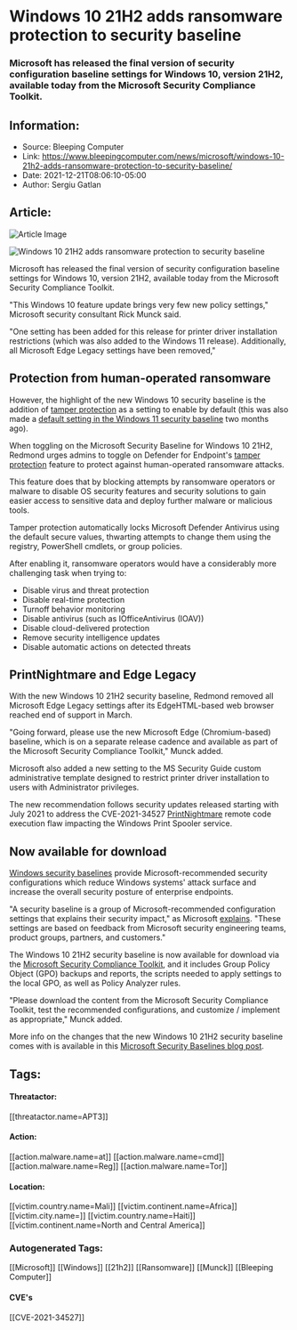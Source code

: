 # Windows 10 21H2 adds ransomware protection to security baseline
### Microsoft has released the final version of security configuration baseline settings for Windows 10, version 21H2, available today from the Microsoft Security Compliance Toolkit.

## Information:
+ Source: Bleeping Computer
+ Link: https://www.bleepingcomputer.com/news/microsoft/windows-10-21h2-adds-ransomware-protection-to-security-baseline/
+ Date: 2021-12-21T08:06:10-05:00
+ Author: Sergiu Gatlan


## Article:
![Article Image](https://www.bleepstatic.com/content/hl-images/2021/04/17/windows-10-sapphire.jpg)

![Windows 10 21H2 adds ransomware protection to security baseline](https://www.bleepstatic.com/content/hl-images/2021/04/17/windows-10-sapphire.jpg)


Microsoft has released the final version of security configuration baseline settings for Windows 10, version 21H2, available today from the Microsoft Security Compliance Toolkit.


"This Windows 10 feature update brings very few new policy settings," Microsoft security consultant Rick Munck said.


"One setting has been added for this release for printer driver installation restrictions (which was also added to the Windows 11 release). Additionally, all Microsoft Edge Legacy settings have been removed,"


Protection from human-operated ransomware
-----------------------------------------


However, the highlight of the new Windows 10 security baseline is the addition of [tamper protection](https://docs.microsoft.com/microsoft-365/security/defender-endpoint/prevent-changes-to-security-settings-with-tamper-protection?view=o365-worldwide) as a setting to enable by default (this was also made a [default setting in the Windows 11 security baseline](https://www.bleepingcomputer.com/news/security/microsoft-adds-tamper-protection-to-windows-11-security-baseline/) two months ago).


When toggling on the Microsoft Security Baseline for Windows 10 21H2, Redmond urges admins to toggle on Defender for Endpoint's [tamper protection](https://docs.microsoft.com/microsoft-365/security/defender-endpoint/prevent-changes-to-security-settings-with-tamper-protection?view=o365-worldwide) feature to protect against human-operated ransomware attacks.


This feature does that by blocking attempts by ransomware operators or malware to disable OS security features and security solutions to gain easier access to sensitive data and deploy further malware or malicious tools.


Tamper protection automatically locks Microsoft Defender Antivirus using the default secure values, thwarting attempts to change them using the registry, PowerShell cmdlets, or group policies.


After enabling it, ransomware operators would have a considerably more challenging task when trying to:


* Disable virus and threat protection
* Disable real-time protection
* Turnoff behavior monitoring
* Disable antivirus (such as IOfficeAntivirus (IOAV))
* Disable cloud-delivered protection
* Remove security intelligence updates
* Disable automatic actions on detected threats

PrintNightmare and Edge Legacy
------------------------------


With the new Windows 10 21H2 security baseline, Redmond removed all Microsoft Edge Legacy settings after its EdgeHTML-based web browser reached end of support in March.


"Going forward, please use the new Microsoft Edge (Chromium-based) baseline, which is on a separate release cadence and available as part of the Microsoft Security Compliance Toolkit," Munck added.


Microsoft also added a new setting to the MS Security Guide custom administrative template designed to restrict printer driver installation to users with Administrator privileges.


The new recommendation follows security updates released starting with July 2021 to address the CVE-2021-34527 [PrintNightmare](https://www.bleepingcomputer.com/tag/printnightmare/) remote code execution flaw impacting the Windows Print Spooler service.


Now available for download
--------------------------


[Windows security baselines](https://docs.microsoft.com/en-us/windows/security/threat-protection/windows-security-configuration-framework/windows-security-baselines) provide Microsoft-recommended security configurations which reduce Windows systems' attack surface and increase the overall security posture of enterprise endpoints.


"A security baseline is a group of Microsoft-recommended configuration settings that explains their security impact," as Microsoft [explains](https://docs.microsoft.com/en-us/windows/security/threat-protection/windows-security-configuration-framework/windows-security-baselines). "These settings are based on feedback from Microsoft security engineering teams, product groups, partners, and customers."


The Windows 10 21H2 security baseline is now available for download via the [Microsoft Security Compliance Toolkit](https://www.microsoft.com/download/details.aspx?id=55319), and it includes Group Policy Object (GPO) backups and reports, the scripts needed to apply settings to the local GPO, as well as Policy Analyzer rules.


"Please download the content from the Microsoft Security Compliance Toolkit, test the recommended configurations, and customize / implement as appropriate," Munck added.


More info on the changes that the new Windows 10 21H2 security baseline comes with is available in this [Microsoft Security Baselines blog post](https://techcommunity.microsoft.com/t5/microsoft-security-baselines/security-baseline-for-windows-10-version-21h2/ba-p/3042703).





## Tags:

#### Threatactor:
[[threatactor.name=APT3]]

#### Action:
[[action.malware.name=at]] [[action.malware.name=cmd]] [[action.malware.name=Reg]] [[action.malware.name=Tor]]

#### Location:
[[victim.country.name=Mali]] [[victim.continent.name=Africa]] [[victim.city.name=]] [[victim.country.name=Haiti]] [[victim.continent.name=North and Central America]]

### Autogenerated Tags:
[[Microsoft]] [[Windows]] [[21h2]] [[Ransomware]] [[Munck]] [[Bleeping Computer]]
#### CVE's
[[CVE-2021-34527]]

